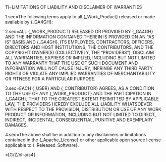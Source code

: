 Ti=LIMITATIONS OF LIABILITY AND DISCLAIMER OF WARRANTIES

1.sec=The following terms apply to all {_Work_Product} released or made available by {_GA4GH}:

2.sec=<span style="text-transform:uppercase">All {_Work_Product} released or provided by {_GA4GH} and the information contained therein is provided on an "as is" basis and {_GA4GH}, its employees, contractors, officers, directors and host institutions, the contributors, and the copyright owner(s) (collectively, the “providers”), disclaim all warranties, express or implied, including but not limited to any warranty that the use of such document and information will not cause injury, infringe any third party rights or violate any implied warranties of merchantability or fitness for a particular purpose.</span>

3.sec=<span style="text-transform:uppercase">Each {_User} and {_Contributor} agrees, as a condition to the use of any {_Work_Product} and the participation in {_GA4GH}, that to the greatest extent permitted by applicable law, the providers hereby exclude all liability whatsoever with respect to the provision, distribution or use of any work product or information, including but not limited to direct, indirect, incidental, consequential, punitive and exemplary damages.</span>

4.sec=The above shall be in addition to any disclaimers or limitations contained in the {_Apache_License} or other applicable open source license applicable to {_Released_Software}.

=[G/Z/ol-a/s4]